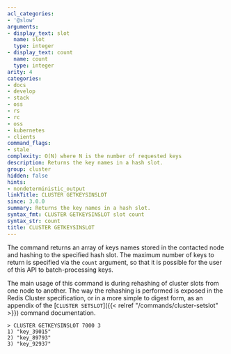```yaml
---
acl_categories:
- '@slow'
arguments:
- display_text: slot
  name: slot
  type: integer
- display_text: count
  name: count
  type: integer
arity: 4
categories:
- docs
- develop
- stack
- oss
- rs
- rc
- oss
- kubernetes
- clients
command_flags:
- stale
complexity: O(N) where N is the number of requested keys
description: Returns the key names in a hash slot.
group: cluster
hidden: false
hints:
- nondeterministic_output
linkTitle: CLUSTER GETKEYSINSLOT
since: 3.0.0
summary: Returns the key names in a hash slot.
syntax_fmt: CLUSTER GETKEYSINSLOT slot count
syntax_str: count
title: CLUSTER GETKEYSINSLOT
---
```

The command returns an array of keys names stored in the contacted node and
hashing to the specified hash slot. The maximum number of keys to return
is specified via the `count` argument, so that it is possible for the user
of this API to batch-processing keys.

The main usage of this command is during rehashing of cluster slots from one
node to another. The way the rehashing is performed is exposed in the Redis
Cluster specification, or in a more simple to digest form, as an appendix
of the [`CLUSTER SETSLOT`]({{< relref "/commands/cluster-setslot" >}}) command documentation.

```
> CLUSTER GETKEYSINSLOT 7000 3
1) "key_39015"
2) "key_89793"
3) "key_92937"
```
